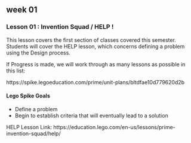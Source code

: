<h2>week 01</h2>
<h3>Lesson 01 : Invention Squad / HELP !</h3>
<p>This lesson covers the first section of classes covered this semester. <br>
  Students will cover the HELP lesson, which concerns defining a problem using the Design process.</p>
  <p>If Progress is made, we will work through as many lessons as possible in this list: <p>https://spike.legoeducation.com/prime/unit-plans/bltdfae10d779620d2b</p>
<h4>Lego Spike Goals</h4>
<ul><li>Define a problem</li><li>
Begin to establish criteria that will eventually lead to a solution</li></ul>
<p>HELP Lesson Link: https://education.lego.com/en-us/lessons/prime-invention-squad/help/</p>

